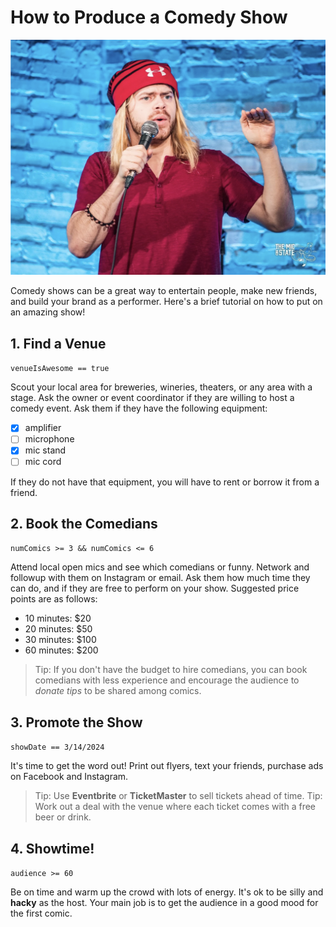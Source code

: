# How to Produce a Comedy Show

![Comedian with Microphone](comedian.png)

Comedy shows can be a great way to entertain people, make new friends, and build your brand as a performer. Here's a brief tutorial on how to put on an amazing show!

## 1. Find a Venue

`venueIsAwesome == true`

Scout your local area for breweries, wineries, theaters, or any area with a stage. Ask the owner or event coordinator if they are willing to host a comedy event. Ask them if they have the following equipment:

- [x] amplifier
- [ ] microphone
- [x] mic stand
- [ ] mic cord

If they do not have that equipment, you will have to rent or borrow it from a friend.

## 2. Book the Comedians

`numComics >= 3 && numComics <= 6`

Attend local open mics and see which comedians or funny. Network and followup with them on Instagram or email. Ask them how much time they can do, and if they are free to perform on your show. Suggested price points are as follows:

* 10 minutes: $20
* 20 minutes: $50
* 30 minutes: $100
* 60 minutes: $200

> Tip: If you don't have the budget to hire comedians, you can book comedians with less experience and encourage the audience to *donate tips* to be shared among comics.

## 3. Promote the Show

`showDate == 3/14/2024`

It's time to get the word out! Print out flyers, text your friends, purchase ads on Facebook and Instagram. 

> Tip: Use **Eventbrite** or **TicketMaster** to sell tickets ahead of time.
> Tip: Work out a deal with the venue where each ticket comes with a free beer or drink.

## 4. Showtime!

`audience >= 60`

Be on time and warm up the crowd with lots of energy. It's ok to be silly and **hacky** as the host. Your main job is to get the audience in a good mood for the first comic.

